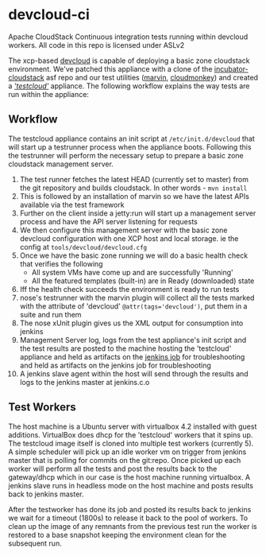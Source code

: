 devcloud-ci
===========

Apache CloudStack Continuous integration tests running within devcloud workers.
All code in this repo is licensed under ASLv2

The xcp-based [devcloud][1] is capable of deploying a basic zone cloudstack
environment. We've patched this appliance with a clone of the
[incubator-cloudstack][2] asf repo and our test utilities ([marvin][3], [cloudmonkey][4]) and
created a [*'testcloud'*][5]  appliance. The following workflow explains the
way tests are run within the appliance: 

Workflow
--------
The testcloud  appliance contains an init script at `/etc/init.d/devcloud` that
will start up a testrunner process when the appliance boots. Following this the
testrunner will perform the necessary setup to prepare a basic zone cloudstack
management server.  

1. The test runner fetches the latest HEAD (currently set to master) from the git repository and builds cloudstack.  In other words - `mvn install`
2. This is followed by an installation of marvin so we have the latest APIs available via the test framework
3. Further on the client inside a jetty:run will start up a management server process and have the API server listening for requests
4. We then configure this management server with the basic zone devcloud configuration with one XCP host and local storage. ie the config at `tools/devcloud/devcloud.cfg`
5. Once we have the basic zone running we will do a basic health check that verifies the following
    * All system VMs have come up and are successfully 'Running'
    * All the featured templates (built-in) are in Ready (downloaded) state
8. Iff the health check succeeds the environment is ready to run tests
9. nose's testrunner with the marvin plugin will collect all the tests marked with the attribute of 'devcloud'  `@attr(tags='devcloud')`, put them in a suite and run them
10. The nose xUnit plugin gives us the XML output for consumption into jenkins
11. Management Server log, logs from the test appliance's init script and the test results are posted to the machine hosting the 'testcloud' appliance and held as artifacts on the [jenkins job][6] for troubleshooting and held as artifacts on the jenkins job for troubleshooting
12. A jenkins slave agent within the host will send through the results and logs to the jenkins master at jenkins.c.o

Test Workers
--------
The host machine is a Ubuntu server with virtualbox 4.2 installed with guest
additions. VirtualBox does dhcp for the 'testcloud' workers that it spins up.
The testcloud image itself is cloned into multiple test workers (currently 5).
A simple scheduler will pick up an idle worker vm on trigger from jenkins
master that is polling for commits on the git:repo. Once picked up each worker
will perform all the tests and post the results back to the gateway/dhcp which
in our case is the host machine running virtualbox. A jenkins slave runs in
headless mode on the host machine and posts results back to jenkins master.

After the testworker has done its job and posted its results back to jenkins we
wait for a timeout (1800s) to release it back to the pool of workers. To clean
up the image of any remnants from the previous test run the worker is restored
to a base snapshot keeping the environment clean for the subsequent run.

[1]: https://cwiki.apache.org/confluence/display/CLOUDSTACK/devcloud "devcloud"
[2]: https://git-wip-us.apache.org/repos/asf?p=incubator-cloudstack.git "incubator-cloudstack"
[3]: https://cwiki.apache.org/confluence/display/CLOUDSTACK/Testing+with+Python "marvin"
[4]: https://cwiki.apache.org/confluence/display/CLOUDSTACK/CloudStack+cloudmonkey+CLI "cloudmonkey"
[5]: https://people.apache.org/~tsp/testcloud.ova "testcloud"
[6]: http://jenkins.cloudstack.org/view/debug/job/testcloud-master-basic/ "jenkins.cs.o"
